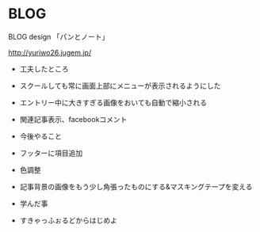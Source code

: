 BLOG
====

 BLOG design 「パンとノート」

http://yuriwo26.jugem.jp/

* 工夫したところ
 * スクールしても常に画面上部にメニューが表示されるようにした 
 * エントリー中に大きすぎる画像をおいても自動で縮小される
 * 関連記事表示、facebookコメント

* 今後やること
 * フッターに項目追加
 * 色調整
 * 記事背景の画像をもう少し角張ったものにする&マスキングテープを変える

* 学んだ事
 * すきゃっふぉるどからはじめよ
